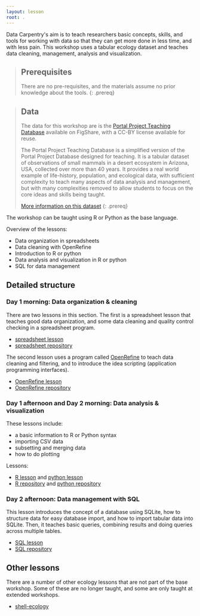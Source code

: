 ```yaml
---
layout: lesson
root: .
---
```


Data Carpentry's aim is to teach researchers basic concepts, skills, and tools for working with data so that they can get more done in less time, and with less pain. This workshop uses a tabular ecology dataset and teaches data cleaning, management, analysis and visualization. 


> ## Prerequisites
>
> There are no pre-requisites, and the materials assume no prior knowledge about the tools.
{: .prereq}

> ## Data
> 
> The data for this workshop are is the [Portal Project Teaching Database](https://figshare.com/articles/Portal_Project_Teaching_Database/1314459) available on FigShare, with a CC-BY license available for reuse.
>
> The Portal Project Teaching Database is a simplified version of the Portal 
> Project Database designed for teaching. It is a tabular dataset of observations
> of small mammals in a desert ecosystem in Arizona, USA, collected over more than 40 years.
> It provides a real world example of 
> life-history, population, and ecological data, with sufficient complexity to 
> teach many aspects of data analysis and management, but with many complexities
> removed to allow students to focus on the core ideas and skills being taught.
>
> [More information on this dataset](data)
{: .prereq}

The workshop can be taught using R or Python as the base language.

Overview of the lessons:

  * Data organization in spreadsheets
  * Data cleaning with OpenRefine
  * Introduction to R or python
  * Data analysis and visualization in R or python
  * SQL for data management

## Detailed structure

### Day 1 morning: Data organization & cleaning

There are two lessons in this section. The first is a spreadsheet lesson that teaches  good data organization, and some data cleaning and quality control checking in a spreadsheet program.

  * [spreadsheet lesson](http://www.datacarpentry.org/spreadsheet-ecology-lesson/)
  * [spreadsheet repository](https://github.com/datacarpentry/spreadsheet-ecology-lesson)

The second lesson uses a program called [OpenRefine](http://openrefine.org/) to teach data cleaning and filtering, and to introduce the idea scripting (application programming interfaces).

  * [OpenRefine lesson](http://www.datacarpentry.org/OpenRefine-ecology-lesson/)
  * [OpenRefine repository](https://github.com/datacarpentry/OpenRefine-ecology-lesson)

### Day 1 afternoon and Day 2 morning: Data analysis & visualization

These lessons include:

* a basic information to R or Python syntax
* importing CSV data
* subsetting and merging data
* how to do plotting

Lessons:

  * [R lesson](http://www.datacarpentry.org/R-ecology-lesson/) and [python lesson](http://www.datacarpentry.org/python-ecology-lesson/)
  * [R repository](https://github.com/datacarpentry/R-ecology-lesson) and [python repository](https://github.com/datacarpentry/python-ecology-lesson)


### Day 2 afternoon: Data management with SQL

This lesson introduces the concept of a database using SQLite, how to structure data for easy database import, and how to import tabular data into SQLite. Then, it teaches basic queries, combining results and doing queries across multiple tables.  

  * [SQL lesson](http://www.datacarpentry.org/sql-ecology-lesson/)
  * [SQL repository](https://github.com/datacarpentry/sql-ecology-lesson)

## Other lessons

There are a number of other ecology lessons that are not part of the base workshop. Some of these are no longer taught, and some are only taught at extended workshops.

  * [shell-ecology](https://github.com/datacarpentry/shell-ecology)

